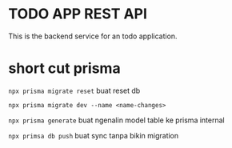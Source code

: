 # TODO APP REST API

This is the backend service for an todo application.

# short cut prisma

`npx prisma migrate reset` buat reset db

`npx prisma migrate dev --name <name-changes>`

`npx prisma generate` buat ngenalin model table ke prisma internal

`npx primsa db push` buat sync tanpa bikin migration
